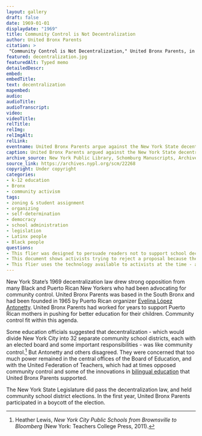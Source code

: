 ```yaml
--- 
layout: gallery
draft: false
date: 1969-01-01
displaydate: "1969"
title: Community Control is Not Decentralization
author: United Bronx Parents
citation: >
 "Community Control is Not Decentralization," United Bronx Parents, in New York City Civil Rights History Project, Accessed: [Month Day, Year], https://nyccivilrightshistory.org/gallery/decentralization.
featured: decentralization.jpg
featuredAlt: Typed memo
detailedDescr: 
embed: 
embedTitle: 
text: decentralization
mapembed: 
audio: 
audioTitle: 
audioTranscript: 
video: 
videoTitle: 
relTitle: 
relImg: 
relImgAlt: 
relLink: 
eventname: United Bronx Parents argue against the New York State decentralization law.
caption: United Bronx Parents argued against the New York State decentralization law, identifying how it did not meet the goals of community control advocates. 
archive_source: New York Public Library, Schomburg Manuscripts, Archives, and Rare Books Division, Schomburg Center for Research in Black Culture, Babette Edwards Education Reform in Harlem collection, SC MG 809, box 2, folder 3.
source_link: https://archives.nypl.org/scm/22268
copyright: Under copyright
categories: 
- k-12 education
- Bronx
- community activism
tags: 
- zoning & student assignment
- organizing
- self-determination
- democracy
- school administration
- legislation
- Latinx people
- Black people
questions: 
- This flier was designed to persuade readers not to support school decentralization in New York. Does it persuade you? Why or why not? What counter-arguments would have been persuasive? 
- This document shows activists trying to reject a proposal because they think it does not go far enough. What are examples of that situation today? What is challenging about persuading people of that argument? 
- This flier uses the technology available to activists at the time - a typewriter and a copy machine. What tools do activists use to share their messages today? How are they similar or different?
--- 
```


New York State’s 1969 decentralization law drew strong opposition from many Black and Puerto Rican New Yorkers who had been advocating for community control. United Bronx Parents was based in the South Bronx and had been founded in 1965 by Puerto Rican organizer [Evelina López Antonetty](/topics/black-latina-women/united-bronx-parents/). United Bronx Parents had worked for years to support Puerto Rican mothers in pushing for better education for their children. Community control fit within this agenda.

Some education officials suggested that decentralization - which would divide New York City into 32 separate community school districts, each with an elected board and some important responsibilities - was like community control.[^1] But Antonetty and others disagreed. They were concerned that too much power remained in the central offices of the Board of Education, and with the United Federation of Teachers, which had at times opposed community control and some of the innovations in [bilingual education](/gallery/la-escuela-bilingue) that United Bronx Parents supported.

The New York State Legislature did pass the decentralization law, and held community school district elections. In the first year, United Bronx Parents participated in a boycott of the election.

[^1]: Heather Lewis, *New York City Public Schools from Brownsville to Bloomberg* (New York: Teachers College Press, 2011).
